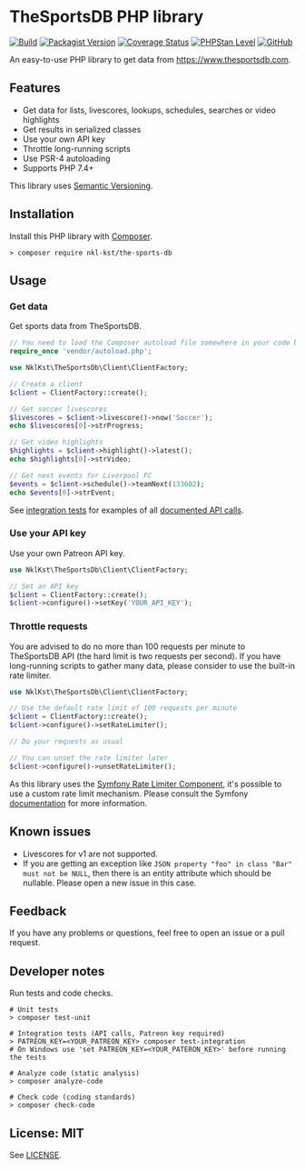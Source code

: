 # TheSportsDB PHP library

[![Build](https://github.com/nkl-kst/the-sports-db/workflows/Build/badge.svg)](https://github.com/nkl-kst/the-sports-db/actions)
[![Packagist Version](https://img.shields.io/packagist/v/nkl-kst/the-sports-db)](https://packagist.org/packages/nkl-kst/the-sports-db)
[![Coverage Status](https://coveralls.io/repos/github/nkl-kst/the-sports-db/badge.svg?branch=main)](https://coveralls.io/github/nkl-kst/the-sports-db?branch=main)
[![PHPStan Level](https://img.shields.io/badge/PHPStan-level%209-brightgreen.svg?style=flat)](https://github.com/nkl-kst/the-sports-db/actions)
[![GitHub](https://img.shields.io/github/license/nkl-kst/the-sports-db)](https://github.com/nkl-kst/the-sports-db/blob/main/LICENSE.md)

An easy-to-use PHP library to get data from https://www.thesportsdb.com.

## Features

- Get data for lists, livescores, lookups, schedules, searches or video highlights
- Get results in serialized classes
- Use your own API key
- Throttle long-running scripts
- Use PSR-4 autoloading
- Supports PHP 7.4+

This library uses [Semantic Versioning](https://semver.org).

## Installation

Install this PHP library with [Composer](https://getcomposer.org).

```shell
> composer require nkl-kst/the-sports-db
```

## Usage

### Get data

Get sports data from TheSportsDB.

```php
// You need to load the Composer autoload file somewhere in your code before
require_once 'vendor/autoload.php';

use NklKst\TheSportsDb\Client\ClientFactory;

// Create a client
$client = ClientFactory::create();

// Get soccer livescores
$livescores = $client->livescore()->now('Soccer');
echo $livescores[0]->strProgress;

// Get video highlights
$highlights = $client->highlight()->latest();
echo $highlights[0]->strVideo;

// Get next events for Liverpool FC
$events = $client->schedule()->teamNext(133602);
echo $events[0]->strEvent;
```

See [integration tests](https://github.com/nkl-kst/the-sports-db/tree/main/test/integration) for examples of all 
[documented API calls](https://www.thesportsdb.com/api.php).

### Use your API key

Use your own Patreon API key.

```php
use NklKst\TheSportsDb\Client\ClientFactory;

// Set an API key
$client = ClientFactory::create();
$client->configure()->setKey('YOUR_API_KEY');
```

### Throttle requests

You are advised to do no more than 100 requests per minute to TheSportsDB API (the hard limit is two requests per
second). If you have long-running scripts to gather many data, please consider to use the built-in rate limiter.

```php
use NklKst\TheSportsDb\Client\ClientFactory;

// Use the default rate limit of 100 requests per minute
$client = ClientFactory::create();
$client->configure()->setRateLimiter();

// Do your requests as usual

// You can unset the rate limiter later
$client->configure()->unsetRateLimiter();
```

As this library uses the [Symfony Rate Limiter Component](https://github.com/symfony/rate-limiter), it's possible to use
a custom rate limit mechanism. Please consult the Symfony
[documentation](https://symfony.com/doc/current/rate_limiter.html) for more information.

## Known issues

- Livescores for v1 are not supported.
- If you are getting an exception like `JSON property "foo" in class "Bar" must not be NULL`, then there is an entity 
attribute which should be nullable. Please open a new issue in this case.

## Feedback

If you have any problems or questions, feel free to open an issue or a pull request.

## Developer notes

Run tests and code checks.

```shell
# Unit tests
> composer test-unit

# Integration tests (API calls, Patreon key required)
> PATREON_KEY=<YOUR_PATREON_KEY> composer test-integration
# On Windows use 'set PATREON_KEY=<YOUR_PATERON_KEY>' before running the tests

# Analyze code (static analysis)
> composer analyze-code

# Check code (coding standards)
> composer check-code
```

## License: MIT

See [LICENSE](LICENSE.md).
